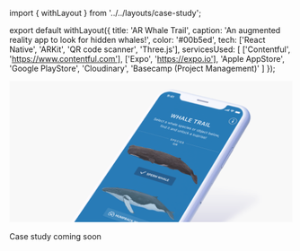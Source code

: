 import { withLayout } from '../../layouts/case-study';

export default withLayout({
  title: 'AR Whale Trail',
  caption: 'An augmented reality app to look for hidden whales!',
  color: '#00b5ed',
  tech: ['React Native', 'ARKit', 'QR code scanner', 'Three.js'],
  servicesUsed: [
    ['Contentful', 'https://www.contentful.com'],
    ['Expo', 'https://expo.io'],
    'Apple AppStore',
    'Google PlayStore',
    'Cloudinary',
    'Basecamp (Project Management)'
  ]
});

<img width="600" className="img-fluid mb-5" src="/static/images/screen-whaletrail.png" />

Case study coming soon
